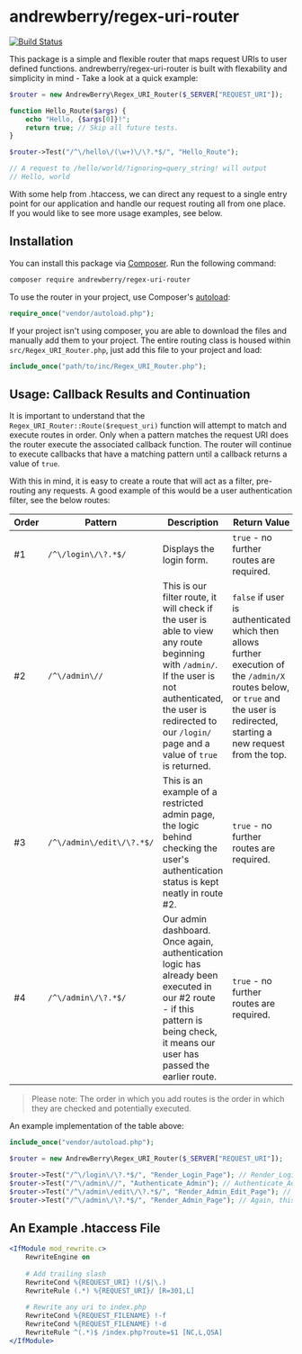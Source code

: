 # andrewberry/regex-uri-router
[![Build Status](https://travis-ci.org/AndrewBerry/regex-uri-router.svg?branch=master)](https://travis-ci.org/AndrewBerry/regex-uri-router)

This package is a simple and flexible router that maps request URIs to user defined functions. andrewberry/regex-uri-router is built with flexability and simplicity in mind - Take a look at a quick example:

```php
$router = new AndrewBerry\Regex_URI_Router($_SERVER["REQUEST_URI"]);

function Hello_Route($args) {
    echo "Hello, {$args[0]}!";
    return true; // Skip all future tests.
}

$router->Test("/^\/hello\/(\w+)\/\?.*$/", "Hello_Route");

// A request to /hello/world/?ignoring=query_string! will output
// Hello, world
```

With some help from .htaccess, we can direct any request to a single entry point for our application and handle our request routing all from one place. If you would like to see more usage examples, see below.

## Installation

You can install this package via [Composer](https://getcomposer.org/). Run the following command:
```bash
composer require andrewberry/regex-uri-router
```

To use the router in your project, use Composer's [autoload](https://getcomposer.org/doc/00-intro.md#autoloading):
```php
require_once("vendor/autoload.php");
```

If your project isn't using composer, you are able to download the files and manually add them to your project. The entire routing class is housed within `src/Regex_URI_Router.php`, just add this file to your project and load:
```php
include_once("path/to/inc/Regex_URI_Router.php");
```

## Usage: Callback Results and Continuation

It is important to understand that the `Regex_URI_Router::Route($request_uri)` function will attempt to match and execute routes in order. Only when a pattern matches the request URI does the router execute the associated callback function. The router will continue to execute callbacks that have a matching pattern until a callback returns a value of `true`.

With this in mind, it is easy to create a route that will act as a filter, pre-routing any requests. A good example of this would be a user authentication filter, see the below routes:

Order|Pattern|Description|Return Value
---|---|---|---
#1|`/^\/login\/\?.*$/`|Displays the login form.|`true` - no further routes are required.
#2|`/^\/admin\//`|This is our filter route, it will check if the user is able to view any route beginning with `/admin/`. If the user is not authenticated, the user is redirected to our `/login/` page and a value of `true` is returned.|`false` if user is authenticated which then allows further execution of the `/admin/X` routes below, or `true` and the user is redirected, starting a new request from the top.
#3|`/^\/admin\/edit\/\?.*$/`|This is an example of a restricted admin page, the logic behind checking the user's authentication status is kept neatly in route #2.|`true` - no further routes are required.
#4|`/^\/admin\/\?.*$/`|Our admin dashboard. Once again, authentication logic has already been executed in our #2 route - if this pattern is being check, it means our user has passed the earlier route.|`true` - no further routes are required.

> Please note: The order in which you add routes is the order in which they are checked and potentially executed.

An example implementation of the table above:
```php
include_once("vendor/autoload.php");

$router = new AndrewBerry\Regex_URI_Router($_SERVER["REQUEST_URI"]);

$router->Test("/^\/login\/\?.*$/", "Render_Login_Page"); // Render_Login_Page returns true;
$router->Test("/^\/admin\//", "Authenticate_Admin"); // Authenticate_Admin redirects to /login/ if not authenticated and returns true or returns false if the user is authenticated (which allows execution of further /admin/* routes).
$router->Test("/^\/admin\/edit\/\?.*$/", "Render_Admin_Edit_Page"); // This route is only checked IF the user is authenticated and false is returned from the "Authenticate_Admin" route. This route returns true.
$router->Test("/^\/admin\/\?.*$/", "Render_Admin_Page"); // Again, this route is only checked IF the user is authenticated and false is returned from the "Authenticate_Admin" route. This route returns true.

```

## An Example .htaccess File
```apache
<IfModule mod_rewrite.c>
    RewriteEngine on
    
    # Add trailing slash
    RewriteCond %{REQUEST_URI} !(/$|\.) 
    RewriteRule (.*) %{REQUEST_URI}/ [R=301,L]
    
    # Rewrite any uri to index.php
    RewriteCond %{REQUEST_FILENAME} !-f
    RewriteCond %{REQUEST_FILENAME} !-d
    RewriteRule ^(.*)$ /index.php?route=$1 [NC,L,QSA]
</IfModule>
```
